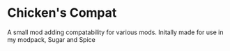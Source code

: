 # Chicken's Compat
 A small mod adding compatability for various mods. Initally made for use in my modpack, Sugar and Spice

